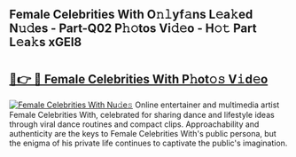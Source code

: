 ## Female Celebrities With O𝚗𝚕yf𝚊ns L𝚎a𝚔ed N𝚞𝚍es - Part-Q02 P𝚑𝚘tos Vi𝚍𝚎o - H𝚘𝚝 Part L𝚎a𝚔s xGEl8

# <h2><a href="http://kf06pz.oniu.top/?m=Female+Celebrities+With">🔗👉 🔴 Female Celebrities With P𝚑ot𝚘𝚜 V𝚒d𝚎o</a></h2>

[![Female Celebrities With Nu𝚍e𝚜](https://i.imgur.com/0qMVB7G.gif)](http://kf06pz.oniu.top/?m=Female+Celebrities+With)
Online entertainer and multimedia artist Female Celebrities With, celebrated for sharing dance and lifestyle ideas through viral dance routines and compact clips. Approachability and authenticity are the keys to Female Celebrities With's public persona, but the enigma of his private life continues to captivate the public's imagination.  
